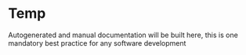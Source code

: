 # Temp

Autogenerated and manual documentation will be built here, this is one mandatory best practice for any software development 
